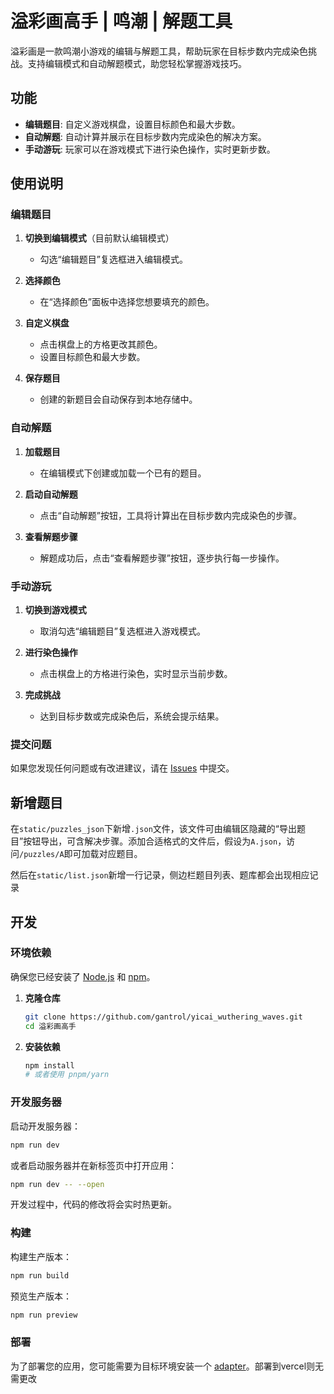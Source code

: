 # 溢彩画高手 | 鸣潮 | 解题工具

溢彩画是一款鸣潮小游戏的编辑与解题工具，帮助玩家在目标步数内完成染色挑战。支持编辑模式和自动解题模式，助您轻松掌握游戏技巧。

## 功能

- **编辑题目**: 自定义游戏棋盘，设置目标颜色和最大步数。
- **自动解题**: 自动计算并展示在目标步数内完成染色的解决方案。
- **手动游玩**: 玩家可以在游戏模式下进行染色操作，实时更新步数。

## 使用说明

### 编辑题目

1. **切换到编辑模式**（目前默认编辑模式）
   - 勾选“编辑题目”复选框进入编辑模式。

2. **选择颜色**
   - 在“选择颜色”面板中选择您想要填充的颜色。

3. **自定义棋盘**
   - 点击棋盘上的方格更改其颜色。
   - 设置目标颜色和最大步数。

4. **保存题目**
   - 创建的新题目会自动保存到本地存储中。

### 自动解题

1. **加载题目**
   - 在编辑模式下创建或加载一个已有的题目。

2. **启动自动解题**
   - 点击“自动解题”按钮，工具将计算出在目标步数内完成染色的步骤。

3. **查看解题步骤**
   - 解题成功后，点击“查看解题步骤”按钮，逐步执行每一步操作。

### 手动游玩

1. **切换到游戏模式**
   - 取消勾选“编辑题目”复选框进入游戏模式。

2. **进行染色操作**
   - 点击棋盘上的方格进行染色，实时显示当前步数。

3. **完成挑战**
   - 达到目标步数或完成染色后，系统会提示结果。

### 提交问题

如果您发现任何问题或有改进建议，请在 [Issues](https://github.com/gantrol/yicai_wuthering_waves/issues) 中提交。

## 新增题目

在`static/puzzles_json`下新增`.json`文件，该文件可由编辑区隐藏的“导出题目”按钮导出，可含解决步骤。添加合适格式的文件后，假设为`A.json`，访问`/puzzles/A`即可加载对应题目。

然后在`static/list.json`新增一行记录，侧边栏题目列表、题库都会出现相应记录

## 开发

### 环境依赖

确保您已经安装了 [Node.js](https://nodejs.org/) 和 [npm](https://www.npmjs.com/)。

1. **克隆仓库**

   ```bash
   git clone https://github.com/gantrol/yicai_wuthering_waves.git
   cd 溢彩画高手
   ```

2. **安装依赖**

   ```bash
   npm install
   # 或者使用 pnpm/yarn
   ```

### 开发服务器

启动开发服务器：

```bash
npm run dev
```

或者启动服务器并在新标签页中打开应用：

```bash
npm run dev -- --open
```

开发过程中，代码的修改将会实时热更新。

### 构建

构建生产版本：

```bash
npm run build
```

预览生产版本：

```bash
npm run preview
```

### 部署

为了部署您的应用，您可能需要为目标环境安装一个 [adapter](https://kit.svelte.dev/docs/adapters)。部署到vercel则无需更改

[//]: # (TODO：vercel部署按钮)

